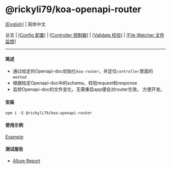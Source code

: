 # @rickyli79/koa-openapi-router

[[English]](./README.md) | 简体中文

总览 | [[Config 配置]][2] | [[Controller 控制器]][3] | [[Validate 校验]][4] | [[File Watcher 文件监控]][5]

[1]:README.md
[2]:./docs/zh-CN/Config.md
[3]:./docs/zh-CN/Controller.md
[4]:./docs/zh-CN/Validate.md
[5]:./docs/zh-CN/FileWatcher.md

---
#### 简述
- 通过给定的Openapi-doc初始化`koa-router`，并定位`controller`里面的`method`
- 根据给定Openapi-doc中的schema，校验request和response
- 监控Openapi-doc的文件变化，无需重启app便会对router生效。 方便开发。

#### 安装

```shell
npm i -S @rickyli79/koa-openapi-router
```

#### 使用示例
[Example](./example)

#### 测试报告
- [Allure Report](https://rickyli79.gitee.io/testing-reports/koa-openapi-router/allure-report/)

